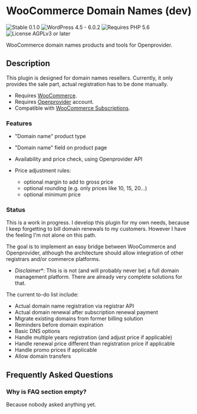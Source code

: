 # WooCommerce Domain Names (dev)

![Stable 0.1.0](https://badgen.net/badge/Stable/0.1.0/00aa00)
![WordPress 4.5 - 6.0.2](https://badgen.net/badge/WordPress/4.5%20-%206.0.2/3858e9)
![Requires PHP 5.6](https://badgen.net/badge/PHP/5.6/7884bf)
![License AGPLv3 or later](https://badgen.net/badge/License/AGPLv3%20or%20later/552b55)

WooCommerce domain names products and tools for Openprovider.

## Description

This plugin is designed for domain names resellers. Currently, it only provides the sale part, actual registration has to be done manually.

- Requires [WooCommerce](https://wordpress.org/plugins/woocommerce/).
- Requires [Openprovider](https://openprovider.com/) account.
- Compatible with [WooCommerce Subscriptions](https://woocommerce.com/products/woocommerce-subscriptions/).

### Features

- "Domain name" product type
- "Domain name" field on product page
- Availability and price check, using Openprovider API
- Price adjustment rules:

  - optional margin to add to gross price
  - optional rounding (e.g. only prices like 10, 15, 20...)
  - optional minimum price

### Status

This is a work in progress. I develop this plugin for my own needs, because I keep forgetting to bill domain renewals to my customers. However I have the feeling I'm not alone on this path.

The goal is to implement an easy bridge between WooCommerce and Openprovider, although the architecture should allow integration of other registrars and/or commerce platforms.

- *Disclaimer**: This is is not (and will probably never be) a full domain management platform. There are already very complete solutions for that.

The current to-do list include:

- Actual domain name registration via registrar API
- Actual domain renewal after subscription renewal payment
- Migrate existing domains from former billing solution
- Reminders before domain expiration
- Basic DNS options
- Handle multiple years registration (and adjust price if applicable)
- Handle renewal price different than registration price if applicable
- Handle promo prices if applicable
- Allow domain transfers


## Frequently Asked Questions

### Why is FAQ section empty?

Because nobody asked anything yet.

